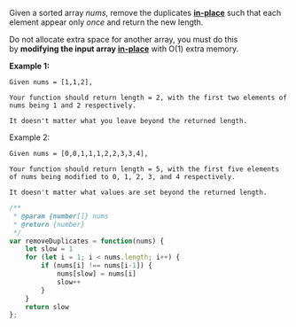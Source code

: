 Given a sorted array *nums*, remove the duplicates [**in-place**](https://en.wikipedia.org/wiki/In-place_algorithm) such that each element appear only *once* and return the new length.

Do not allocate extra space for another array, you must do this by **modifying the input array [in-place](https://en.wikipedia.org/wiki/In-place_algorithm)** with O(1) extra memory.

**Example 1:**
```
Given nums = [1,1,2],

Your function should return length = 2, with the first two elements of nums being 1 and 2 respectively.

It doesn't matter what you leave beyond the returned length.
```

Example 2:
```
Given nums = [0,0,1,1,1,2,2,3,3,4],

Your function should return length = 5, with the first five elements of nums being modified to 0, 1, 2, 3, and 4 respectively.

It doesn't matter what values are set beyond the returned length.
```

```js
/**
 * @param {number[]} nums
 * @return {number}
 */
var removeDuplicates = function(nums) {
    let slow = 1
    for (let i = 1; i < nums.length; i++) {
        if (nums[i] !== nums[i-1]) {
            nums[slow] = nums[i]
            slow++
        }
    }
    return slow
};
```